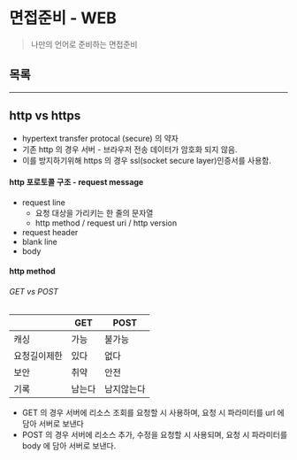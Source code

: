 # 면접준비 - WEB
> 나만의 언어로 준비하는 면접준비

## 목록

---

## http vs https
- hypertext transfer protocal (secure) 의 약자
- 기존 http 의 경우 서버 - 브라우저 전송 데이터가 암호화 되지 않음.
- 이를 방지하기위해 https 의 경우 ssl(socket secure layer)인증서를 사용함.

#### http 포로토콜 구조 - request message
- request line
    - 요청 대상을 가리키는 한 줄의 문자열  
    -  http method / request uri / http version  
- request header
- blank line
- body 

#### http method

###### GET vs POST
||GET|POST|
|--|--|--|
|캐싱|가능|불가능|
|요청길이제한|있다|없다|
|보안|취약|안전|
|기록|남는다|남지않는다|
- GET 의 경우 서버에 리소스 조회를 요청할 시 사용하며, 요청 시 파라미터를 url 에 담아 서버로 보낸다
- POST 의 경우 서버에 리소스 추가, 수정을 요청할 시 사용되며, 요청 시 파라미터를 body 에 담아 서버로 보낸다.